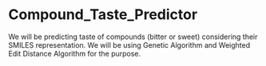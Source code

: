 # Compound_Taste_Predictor
We will be predicting taste of compounds (bitter or sweet) considering their SMILES representation. We will be using Genetic Algorithm and Weighted Edit Distance Algorithm for the purpose.
